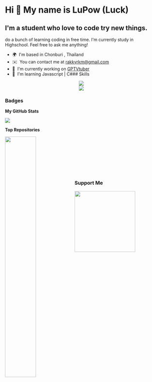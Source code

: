 Hi  👋 My name is LuPow (Luck)
====================================================================================================================================

I'm a student who love to code try new things.
----------------------------------------------

do a bunch of learning coding in free time. I'm currently study in Highschool. Feel free to ask me anything!

*   🌍  I'm based in Chonburi , Thailand
*   ✉️  You can contact me at [rakkyrkm@gmail.com](mailto:rakkyrkm@gmail.com)
*   🚀  I'm currently working on [GPTVtuber](http://github.com/rakky33/GPTVtuber-2.0)
*   🧠  I'm learning Javascript | C### Skills 
<p align="center">
  <a href="https://skillicons.dev">
    <img src="https://skillicons.dev/icons?i=arduino,py,ae,azure,blender,cs,html,pr" /><br>
    <img src="https://skillicons.dev/icons?i=unity,unreal,visualstudio,vscode" />
  </a>
</p>
                    
### Badges

<b>My GitHub Stats</b>

<a href="http://www.github.com/rakky33"><img src="https://github-readme-streak-stats.herokuapp.com/?user=rakky33&stroke=ffffff&background=1c1917&ring=0891b2&fire=0891b2&currStreakNum=ffffff&currStreakLabel=0891b2&sideNums=ffffff&sideLabels=ffffff&dates=ffffff&hide_border=true" /></a>

<b>Top Repositories</b>

<div width="100%" align="center"><a href="https://github.com/rakky33/GPTVtuber-2.0" align="left"><img align="left" width="45%" src="https://github-readme-stats.vercel.app/api/pin/?username=rakky33&repo=GPTVtuber-2.0&title_color=0891b2&text_color=ffffff&icon_color=0891b2&bg_color=1c1917&hide_border=true&locale=en" /></a></div><br /><br /><br /><br /><br /><br /><br />

### Support Me

<a href="https://www.buymeacoffee.com/lupowdonationforedu"><img src="https://cdn.buymeacoffee.com/buttons/v2/default-yellow.png" width="200" /></a>
